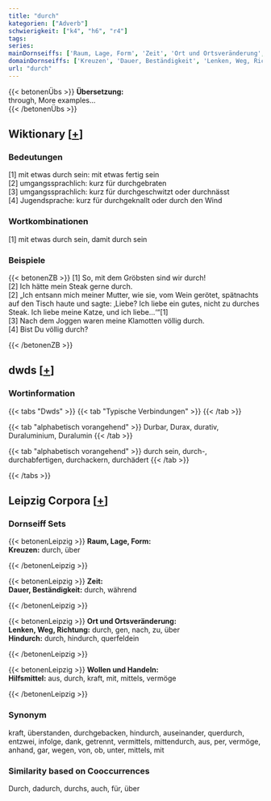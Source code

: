 ```yaml
---
title: "durch"
kategorien: ["Adverb"]
schwierigkeit: ["k4", "h6", "r4"]
tags:
series:
mainDornseiffs: ['Raum, Lage, Form', 'Zeit', 'Ort und Ortsveränderung', 'Wollen und Handeln']
domainDornseiffs: ['Kreuzen', 'Dauer, Beständigkeit', 'Lenken, Weg, Richtung', 'Hindurch', 'Hilfsmittel']
url: "durch"
---
```


{{< betonenÜbs >}}
**Übersetzung:**  
through, More examples...  
{{< /betonenÜbs >}}

## Wiktionary [[+](https://de.wiktionary.org/wiki/durch)]

### Bedeutungen
[1] mit etwas durch sein: mit etwas fertig sein  
[2] umgangssprachlich: kurz für durchgebraten  
[3] umgangssprachlich: kurz für durchgeschwitzt oder durchnässt  
[4] Jugendsprache: kurz für durchgeknallt oder durch den Wind  

### Wortkombinationen
[1] mit etwas durch sein, damit durch sein  

### Beispiele
{{< betonenZB >}}
[1] So, mit dem Gröbsten sind wir durch!  
[2] Ich hätte mein Steak gerne durch.  
[2] „Ich entsann mich meiner Mutter, wie sie, vom Wein gerötet, spätnachts auf den Tisch haute und sagte: ‚Liebe? Ich liebe ein gutes, nicht zu durches Steak. Ich liebe meine Katze, und ich liebe…‘“[1]  
[3] Nach dem Joggen waren meine Klamotten völlig durch.  
[4] Bist Du völlig durch?  

{{< /betonenZB >}}


## dwds [[+](https://www.dwds.de/wb/durch)]

### Wortinformation
{{< tabs "Dwds" >}}
{{< tab "Typische Verbindungen" >}}
{{< /tab >}}

{{< tab "alphabetisch vorangehend" >}}
Durbar, Durax, durativ, Duraluminium, Duralumin
{{< /tab >}}

{{< tab "alphabetisch vorangehend" >}}
durch sein, durch-, durchabfertigen, durchackern, durchädert
{{< /tab >}}

{{< /tabs >}}

## Leipzig Corpora [[+](https://corpora.uni-leipzig.de/en/res?word=durch&corpusId=deu_newscrawl-public_2018)]

### Dornseiff Sets
{{< betonenLeipzig >}}
**Raum, Lage, Form:**  
**Kreuzen:** durch, über  

{{< /betonenLeipzig >}}


{{< betonenLeipzig >}}
**Zeit:**  
**Dauer, Beständigkeit:** durch, während  

{{< /betonenLeipzig >}}


{{< betonenLeipzig >}}
**Ort und Ortsveränderung:**  
**Lenken, Weg, Richtung:** durch, gen, nach, zu, über  
**Hindurch:** durch, hindurch, querfeldein  

{{< /betonenLeipzig >}}


{{< betonenLeipzig >}}
**Wollen und Handeln:**  
**Hilfsmittel:** aus, durch, kraft, mit, mittels, vermöge  

{{< /betonenLeipzig >}}

### Synonym
kraft, überstanden, durchgebacken, hindurch, auseinander, querdurch, entzwei, infolge, dank, getrennt, vermittels, mittendurch, aus, per, vermöge, anhand, gar, wegen, von, ob, unter, mittels, mit


### Similarity based on Cooccurrences
Durch, dadurch, durchs, auch, für, über

